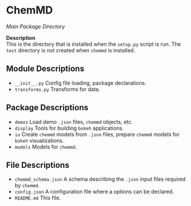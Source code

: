 ChemMD
======

*Main Package Directory*

**Description**  
This is the directory that is installed when the `setup.py`
script is run. The `test` directory is not created when
`chemmd` is installed.

Module Descriptions
-------------------

+ `__init__.py` Config file loading, package declarations.
+ `transforms.py` Transforms for data.

Package Descriptions
--------------------

+ `demos` Load demo `.json` files, `chemmd` objects, etc.
+ `display` Tools for building `bokeh` applications.
+ `io` Create `chemmd` models from `.json` files, prepare
   `chemmd` models for `bokeh` visualizations.
+ `models` Models for `chemmd`.

File Descriptions
-----------------

+ `chemmd_schema.json` A schema describing the `.json` input
  files required by `chemmd`.
+ `config.json` A configuration file where a options can be
  declared.
+ `README.md` This file.

